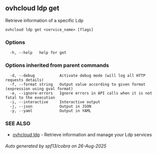 ## ovhcloud ldp get

Retrieve information of a specific Ldp

```
ovhcloud ldp get <service_name> [flags]
```

### Options

```
  -h, --help   help for get
```

### Options inherited from parent commands

```
  -d, --debug           Activate debug mode (will log all HTTP requests details)
  -f, --format string   Output value according to given format (expression using gval format)
  -e, --ignore-errors   Ignore errors in API calls when it is not fatal to the execution
  -i, --interactive     Interactive output
  -j, --json            Output in JSON
  -y, --yaml            Output in YAML
```

### SEE ALSO

* [ovhcloud ldp](ovhcloud_ldp.md)	 - Retrieve information and manage your Ldp services

###### Auto generated by spf13/cobra on 26-Aug-2025
